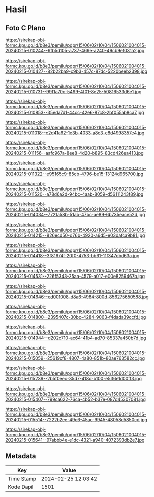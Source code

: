 # Hasil

## Foto C Plano

https://sirekap-obj-formc.kpu.go.id/b8e3/pemilu/pdpr/15/06/02/10/04/1506021004015-20240215-010244--9fb5d105-a737-469e-a240-49cb9ef031a2.jpg

https://sirekap-obj-formc.kpu.go.id/b8e3/pemilu/pdpr/15/06/02/10/04/1506021004015-20240215-010427--82b22ba9-c9b3-457c-87dc-5220beeb2398.jpg

https://sirekap-obj-formc.kpu.go.id/b8e3/pemilu/pdpr/15/06/02/10/04/1506021004015-20240215-010731--99f1a70c-5499-4f01-8e25-50816533d6e1.jpg

https://sirekap-obj-formc.kpu.go.id/b8e3/pemilu/pdpr/15/06/02/10/04/1506021004015-20240215-010853--35eda7d1-44cc-42e6-87c8-2bf055ab8ca7.jpg

https://sirekap-obj-formc.kpu.go.id/b8e3/pemilu/pdpr/15/06/02/10/04/1506021004015-20240215-011018--c2d41a62-1e3b-4033-a8c3-c8d4998357e4.jpg

https://sirekap-obj-formc.kpu.go.id/b8e3/pemilu/pdpr/15/06/02/10/04/1506021004015-20240215-011156--aafc967a-8ee8-4d20-b895-83cd426ea413.jpg

https://sirekap-obj-formc.kpu.go.id/b8e3/pemilu/pdpr/15/06/02/10/04/1506021004015-20240215-011322--e95165c9-85cb-4796-be15-13124d965700.jpg

https://sirekap-obj-formc.kpu.go.id/b8e3/pemilu/pdpr/15/06/02/10/04/1506021004015-20240215-011520--a78d6a2d-94bc-4aab-8059-d56111243f89.jpg

https://sirekap-obj-formc.kpu.go.id/b8e3/pemilu/pdpr/15/06/02/10/04/1506021004015-20240215-014034--7721a58b-51ab-47bc-ae89-6b735eace52d.jpg

https://sirekap-obj-formc.kpu.go.id/b8e3/pemilu/pdpr/15/06/02/10/04/1506021004015-20240215-014215--826ecd50-d76b-4920-a6d5-e03dafca9b81.jpg

https://sirekap-obj-formc.kpu.go.id/b8e3/pemilu/pdpr/15/06/02/10/04/1506021004015-20240215-014418--3f81674f-20f0-4753-bb61-11f347dbd63a.jpg

https://sirekap-obj-formc.kpu.go.id/b8e3/pemilu/pdpr/15/06/02/10/04/1506021004015-20240215-014531--226f5343-25aa-4579-a017-e00e8259467b.jpg

https://sirekap-obj-formc.kpu.go.id/b8e3/pemilu/pdpr/15/06/02/10/04/1506021004015-20240215-014646--ed001008-d8a6-4984-800d-856275650588.jpg

https://sirekap-obj-formc.kpu.go.id/b8e3/pemilu/pdpr/15/06/02/10/04/1506021004015-20240215-014800--2395407c-30bc-4284-9063-f4dada39ccfd.jpg

https://sirekap-obj-formc.kpu.go.id/b8e3/pemilu/pdpr/15/06/02/10/04/1506021004015-20240215-014944--d202c710-ac64-41b4-ad70-85337a450b7d.jpg

https://sirekap-obj-formc.kpu.go.id/b8e3/pemilu/pdpr/15/06/02/10/04/1506021004015-20240215-015059--25619cf8-4807-4a80-851b-80ae763582cc.jpg

https://sirekap-obj-formc.kpu.go.id/b8e3/pemilu/pdpr/15/06/02/10/04/1506021004015-20240215-015239--2b5f0eec-35d7-418d-b100-e536e1d00ff3.jpg

https://sirekap-obj-formc.kpu.go.id/b8e3/pemilu/pdpr/15/06/02/10/04/1506021004015-20240215-015407--799ca622-76ca-4b52-b37e-087d45307081.jpg

https://sirekap-obj-formc.kpu.go.id/b8e3/pemilu/pdpr/15/06/02/10/04/1506021004015-20240215-015514--7222b2ee-49c6-45ac-9945-48058d5850cd.jpg

https://sirekap-obj-formc.kpu.go.id/b8e3/pemilu/pdpr/15/06/02/10/04/1506021004015-20240215-015641--97abbb4e-e1dc-4321-a940-4072393db2e7.jpg


## Metadata

| Key        | Value               |
| ---------- | ------------------- |
| Time Stamp | 2024-02-25 12:03:42 |
| Kode Dapil | 1501                |



